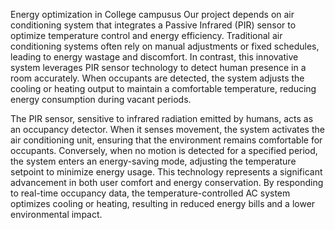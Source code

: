 Energy optimization in College campusus
        Our project depends on air conditioning system  that integrates a Passive Infrared (PIR) sensor to optimize temperature control and energy efficiency. Traditional air conditioning systems often rely on 
manual adjustments or fixed schedules, leading to energy wastage and  discomfort.  In  contrast,  this  innovative  system  leverages  PIR sensor technology to detect human presence in a room accurately. When  occupants  are  detected,  the  system  adjusts  the  cooling  or 
heating  output  to  maintain  a  comfortable  temperature,  reducing energy consumption during vacant periods.

The PIR sensor, sensitive to infrared radiation emitted by humans, acts as an occupancy detector. When it senses movement, the system activates the air conditioning unit, ensuring that the environment 
remains comfortable for occupants. Conversely, when no motion is detected for a specified period, the system enters an energy-saving mode, adjusting the temperature setpoint to minimize energy usage. 
This technology represents a significant advancement in both user comfort  and  energy  conservation.  By  responding  to  real-time occupancy  data,  the  temperature-controlled  AC  system  optimizes cooling  or  heating,  resulting  in  reduced  energy  bills  and  a  lower 
environmental impact.
